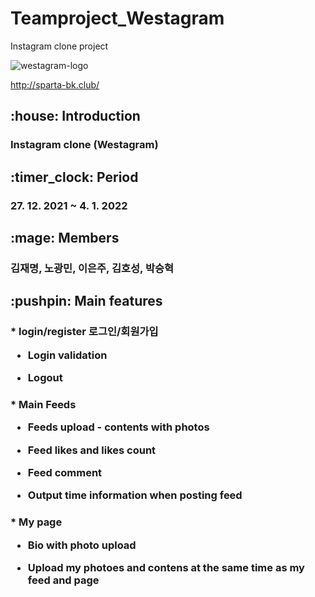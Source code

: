 # Teamproject_Westagram
Instagram clone project

![westagram-logo](https://user-images.githubusercontent.com/75291546/148011020-89d0bf96-66ff-4ee6-a211-42886cdd7fd3.jpg)


http://sparta-bk.club/


<h2> :house: Introduction


<h3>Instagram clone (Westagram)



<h2> :timer_clock: Period


<h3>27. 12. 2021 ~ 4. 1. 2022 


<h2>:mage: Members


<h3>김재명, 노광민, 이은주, 김호성, 박승혁


<h2> :pushpin: Main features


<h3>* login/register 로그인/회원가입 
  
  * Login validation
  
  * Logout


<h3>* Main Feeds
  
  * Feeds upload - contents with photos
 
  * Feed likes and likes count 
  
  * Feed comment
  
  * Output time information when posting feed


<h3>* My page
  
  * Bio with photo upload 
  
  * Upload my photoes and contens at the same time as my feed and page
